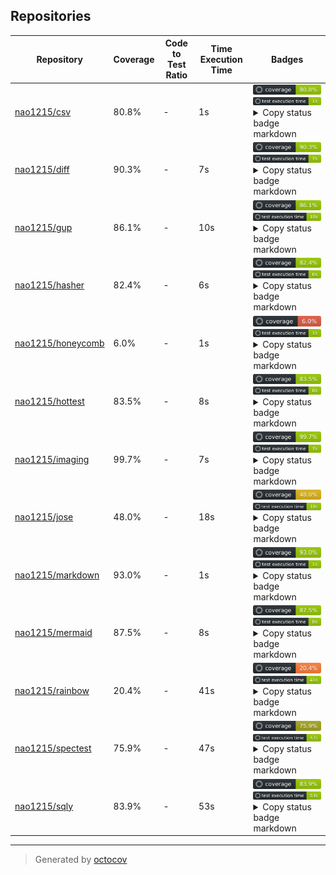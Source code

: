 ## Repositories

| Repository | Coverage | Code to Test Ratio | Time Execution Time | Badges |
| --- | --- | --- | --- | --- |
| [nao1215/csv](https://github.com/nao1215/csv) | 80.8% | - | 1s | ![nao1215/csv](https://raw.githubusercontent.com/nao1215/octocovs-central-repo/main/badges/nao1215/csv/coverage.svg) ![nao1215/csv](https://raw.githubusercontent.com/nao1215/octocovs-central-repo/main/badges/nao1215/csv/time.svg) <details><summary>Copy status badge markdown</summary>```![Coverage](https://raw.githubusercontent.com/nao1215/octocovs-central-repo/main/badges/nao1215/csv/coverage.svg)```<br>```![Test Execution Time](https://raw.githubusercontent.com/nao1215/octocovs-central-repo/main/badges/nao1215/csv/time.svg)```</details> |
| [nao1215/diff](https://github.com/nao1215/diff) | 90.3% | - | 7s | ![nao1215/diff](https://raw.githubusercontent.com/nao1215/octocovs-central-repo/main/badges/nao1215/diff/coverage.svg) ![nao1215/diff](https://raw.githubusercontent.com/nao1215/octocovs-central-repo/main/badges/nao1215/diff/time.svg) <details><summary>Copy status badge markdown</summary>```![Coverage](https://raw.githubusercontent.com/nao1215/octocovs-central-repo/main/badges/nao1215/diff/coverage.svg)```<br>```![Test Execution Time](https://raw.githubusercontent.com/nao1215/octocovs-central-repo/main/badges/nao1215/diff/time.svg)```</details> |
| [nao1215/gup](https://github.com/nao1215/gup) | 86.1% | - | 10s | ![nao1215/gup](https://raw.githubusercontent.com/nao1215/octocovs-central-repo/main/badges/nao1215/gup/coverage.svg) ![nao1215/gup](https://raw.githubusercontent.com/nao1215/octocovs-central-repo/main/badges/nao1215/gup/time.svg) <details><summary>Copy status badge markdown</summary>```![Coverage](https://raw.githubusercontent.com/nao1215/octocovs-central-repo/main/badges/nao1215/gup/coverage.svg)```<br>```![Test Execution Time](https://raw.githubusercontent.com/nao1215/octocovs-central-repo/main/badges/nao1215/gup/time.svg)```</details> |
| [nao1215/hasher](https://github.com/nao1215/hasher) | 82.4% | - | 6s | ![nao1215/hasher](https://raw.githubusercontent.com/nao1215/octocovs-central-repo/main/badges/nao1215/hasher/coverage.svg) ![nao1215/hasher](https://raw.githubusercontent.com/nao1215/octocovs-central-repo/main/badges/nao1215/hasher/time.svg) <details><summary>Copy status badge markdown</summary>```![Coverage](https://raw.githubusercontent.com/nao1215/octocovs-central-repo/main/badges/nao1215/hasher/coverage.svg)```<br>```![Test Execution Time](https://raw.githubusercontent.com/nao1215/octocovs-central-repo/main/badges/nao1215/hasher/time.svg)```</details> |
| [nao1215/honeycomb](https://github.com/nao1215/honeycomb) | 6.0% | - | 1s | ![nao1215/honeycomb](https://raw.githubusercontent.com/nao1215/octocovs-central-repo/main/badges/nao1215/honeycomb/coverage.svg) ![nao1215/honeycomb](https://raw.githubusercontent.com/nao1215/octocovs-central-repo/main/badges/nao1215/honeycomb/time.svg) <details><summary>Copy status badge markdown</summary>```![Coverage](https://raw.githubusercontent.com/nao1215/octocovs-central-repo/main/badges/nao1215/honeycomb/coverage.svg)```<br>```![Test Execution Time](https://raw.githubusercontent.com/nao1215/octocovs-central-repo/main/badges/nao1215/honeycomb/time.svg)```</details> |
| [nao1215/hottest](https://github.com/nao1215/hottest) | 83.5% | - | 8s | ![nao1215/hottest](https://raw.githubusercontent.com/nao1215/octocovs-central-repo/main/badges/nao1215/hottest/coverage.svg) ![nao1215/hottest](https://raw.githubusercontent.com/nao1215/octocovs-central-repo/main/badges/nao1215/hottest/time.svg) <details><summary>Copy status badge markdown</summary>```![Coverage](https://raw.githubusercontent.com/nao1215/octocovs-central-repo/main/badges/nao1215/hottest/coverage.svg)```<br>```![Test Execution Time](https://raw.githubusercontent.com/nao1215/octocovs-central-repo/main/badges/nao1215/hottest/time.svg)```</details> |
| [nao1215/imaging](https://github.com/nao1215/imaging) | 99.7% | - | 7s | ![nao1215/imaging](https://raw.githubusercontent.com/nao1215/octocovs-central-repo/main/badges/nao1215/imaging/coverage.svg) ![nao1215/imaging](https://raw.githubusercontent.com/nao1215/octocovs-central-repo/main/badges/nao1215/imaging/time.svg) <details><summary>Copy status badge markdown</summary>```![Coverage](https://raw.githubusercontent.com/nao1215/octocovs-central-repo/main/badges/nao1215/imaging/coverage.svg)```<br>```![Test Execution Time](https://raw.githubusercontent.com/nao1215/octocovs-central-repo/main/badges/nao1215/imaging/time.svg)```</details> |
| [nao1215/jose](https://github.com/nao1215/jose) | 48.0% | - | 18s | ![nao1215/jose](https://raw.githubusercontent.com/nao1215/octocovs-central-repo/main/badges/nao1215/jose/coverage.svg) ![nao1215/jose](https://raw.githubusercontent.com/nao1215/octocovs-central-repo/main/badges/nao1215/jose/time.svg) <details><summary>Copy status badge markdown</summary>```![Coverage](https://raw.githubusercontent.com/nao1215/octocovs-central-repo/main/badges/nao1215/jose/coverage.svg)```<br>```![Test Execution Time](https://raw.githubusercontent.com/nao1215/octocovs-central-repo/main/badges/nao1215/jose/time.svg)```</details> |
| [nao1215/markdown](https://github.com/nao1215/markdown) | 93.0% | - | 1s | ![nao1215/markdown](https://raw.githubusercontent.com/nao1215/octocovs-central-repo/main/badges/nao1215/markdown/coverage.svg) ![nao1215/markdown](https://raw.githubusercontent.com/nao1215/octocovs-central-repo/main/badges/nao1215/markdown/time.svg) <details><summary>Copy status badge markdown</summary>```![Coverage](https://raw.githubusercontent.com/nao1215/octocovs-central-repo/main/badges/nao1215/markdown/coverage.svg)```<br>```![Test Execution Time](https://raw.githubusercontent.com/nao1215/octocovs-central-repo/main/badges/nao1215/markdown/time.svg)```</details> |
| [nao1215/mermaid](https://github.com/nao1215/mermaid) | 87.5% | - | 8s | ![nao1215/mermaid](https://raw.githubusercontent.com/nao1215/octocovs-central-repo/main/badges/nao1215/mermaid/coverage.svg) ![nao1215/mermaid](https://raw.githubusercontent.com/nao1215/octocovs-central-repo/main/badges/nao1215/mermaid/time.svg) <details><summary>Copy status badge markdown</summary>```![Coverage](https://raw.githubusercontent.com/nao1215/octocovs-central-repo/main/badges/nao1215/mermaid/coverage.svg)```<br>```![Test Execution Time](https://raw.githubusercontent.com/nao1215/octocovs-central-repo/main/badges/nao1215/mermaid/time.svg)```</details> |
| [nao1215/rainbow](https://github.com/nao1215/rainbow) | 20.4% | - | 41s | ![nao1215/rainbow](https://raw.githubusercontent.com/nao1215/octocovs-central-repo/main/badges/nao1215/rainbow/coverage.svg) ![nao1215/rainbow](https://raw.githubusercontent.com/nao1215/octocovs-central-repo/main/badges/nao1215/rainbow/time.svg) <details><summary>Copy status badge markdown</summary>```![Coverage](https://raw.githubusercontent.com/nao1215/octocovs-central-repo/main/badges/nao1215/rainbow/coverage.svg)```<br>```![Test Execution Time](https://raw.githubusercontent.com/nao1215/octocovs-central-repo/main/badges/nao1215/rainbow/time.svg)```</details> |
| [nao1215/spectest](https://github.com/nao1215/spectest) | 75.9% | - | 47s | ![nao1215/spectest](https://raw.githubusercontent.com/nao1215/octocovs-central-repo/main/badges/nao1215/spectest/coverage.svg) ![nao1215/spectest](https://raw.githubusercontent.com/nao1215/octocovs-central-repo/main/badges/nao1215/spectest/time.svg) <details><summary>Copy status badge markdown</summary>```![Coverage](https://raw.githubusercontent.com/nao1215/octocovs-central-repo/main/badges/nao1215/spectest/coverage.svg)```<br>```![Test Execution Time](https://raw.githubusercontent.com/nao1215/octocovs-central-repo/main/badges/nao1215/spectest/time.svg)```</details> |
| [nao1215/sqly](https://github.com/nao1215/sqly) | 83.9% | - | 53s | ![nao1215/sqly](https://raw.githubusercontent.com/nao1215/octocovs-central-repo/main/badges/nao1215/sqly/coverage.svg) ![nao1215/sqly](https://raw.githubusercontent.com/nao1215/octocovs-central-repo/main/badges/nao1215/sqly/time.svg) <details><summary>Copy status badge markdown</summary>```![Coverage](https://raw.githubusercontent.com/nao1215/octocovs-central-repo/main/badges/nao1215/sqly/coverage.svg)```<br>```![Test Execution Time](https://raw.githubusercontent.com/nao1215/octocovs-central-repo/main/badges/nao1215/sqly/time.svg)```</details> |

---

> Generated by [octocov](https://github.com/k1LoW/octocov)
